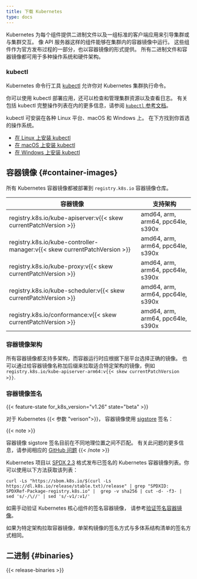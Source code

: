```yaml
---
title: 下载 Kubernetes
type: docs
---
```

<!--
title: Download Kubernetes
type: docs
-->

<!--
Kubernetes ships binaries for each component as well as a standard set of client
applications to bootstrap or interact with a cluster. Components like the
API server are capable of running within container images inside of a
cluster. Those components are also shipped in container images as part of the
official release process. All binaries as well as container images are available
for multiple operating systems as well as hardware architectures.
-->
Kubernetes 为每个组件提供二进制文件以及一组标准的客户端应用来引导集群或与集群交互。
像 API 服务器这样的组件能够在集群内的容器镜像中运行。
这些组件作为官方发布过程的一部分，也以容器镜像的形式提供。
所有二进制文件和容器镜像都可用于多种操作系统和硬件架构。

### kubectl

<!-- overview -->

<!--
The Kubernetes command-line tool, [kubectl](/docs/reference/kubectl/kubectl/), allows
you to run commands against Kubernetes clusters.

You can use kubectl to deploy applications, inspect and manage cluster resources,
and view logs. For more information including a complete list of kubectl operations, see the
[`kubectl` reference documentation](/docs/reference/kubectl/).
-->
Kubernetes 命令行工具 [kubectl](/zh-cn/docs/reference/kubectl/kubectl/)
允许你对 Kubernetes 集群执行命令。

你可以使用 kubectl 部署应用，还可以检查和管理集群资源以及查看日志。
有关包括 kubectl 完整操作列表在内的更多信息，请参阅
[`kubectl` 参考文档](/zh-cn/docs/reference/kubectl/)。

<!--
kubectl is installable on a variety of Linux platforms, macOS and Windows.
Find your preferred operating system below.

- [Install kubectl on Linux](/docs/tasks/tools/install-kubectl-linux)
- [Install kubectl on macOS](/docs/tasks/tools/install-kubectl-macos)
- [Install kubectl on Windows](/docs/tasks/tools/install-kubectl-windows)
-->
kubectl 可安装在各种 Linux 平台、macOS 和 Windows 上。
在下方找到你首选的操作系统。

- [在 Linux 上安装 kubectl](/zh-cn/docs/tasks/tools/install-kubectl-linux)
- [在 macOS 上安装 kubectl](/zh-cn/docs/tasks/tools/install-kubectl-macos)
- [在 Windows 上安装 kubectl](/zh-cn/docs/tasks/tools/install-kubectl-windows)

<!--
## Container images

All Kubernetes container images are deployed to the
`registry.k8s.io` container image registry.
-->
## 容器镜像  {#container-images}

所有 Kubernetes 容器镜像都被部署到 `registry.k8s.io` 容器镜像仓库。

<!--
| Container Image                                                           | Supported Architectures           |
-->
| 容器镜像                                                           | 支持架构           |
| ------------------------------------------------------------------------- | --------------------------------- |
| registry.k8s.io/kube-apiserver:v{{< skew currentPatchVersion >}}          | amd64, arm, arm64, ppc64le, s390x |
| registry.k8s.io/kube-controller-manager:v{{< skew currentPatchVersion >}} | amd64, arm, arm64, ppc64le, s390x |
| registry.k8s.io/kube-proxy:v{{< skew currentPatchVersion >}}              | amd64, arm, arm64, ppc64le, s390x |
| registry.k8s.io/kube-scheduler:v{{< skew currentPatchVersion >}}          | amd64, arm, arm64, ppc64le, s390x |
| registry.k8s.io/conformance:v{{< skew currentPatchVersion >}}             | amd64, arm, arm64, ppc64le, s390x |
<!--
### Container image architectures
-->
### 容器镜像架构

<!--
All container images are available for multiple architectures, whereas the
container runtime should choose the correct one based on the underlying
platform. It is also possible to pull a dedicated architecture by suffixing the
container image name, for example
-->
所有容器镜像都支持多架构，而容器运行时应根据下层平台选择正确的镜像。
也可以通过给容器镜像名称加后缀来拉取适合特定架构的镜像，例如
`registry.k8s.io/kube-apiserver-arm64:v{{< skew currentPatchVersion >}}`.

<!--
### Container image signatures
-->
### 容器镜像签名

{{< feature-state for_k8s_version="v1.26" state="beta" >}}

<!--
For Kubernetes {{< param "version" >}},
container images are signed using [sigstore](https://sigstore.dev)
signatures:
-->
对于 Kubernetes {{< 参数 "verison">}}，
容器镜像使用 [sigstore](https://sigstore.dev) 
签名：

{{< note >}}
<!--
Container image sigstore signatures do currently not match between different geographical locations.
More information about this problem is available in the corresponding
[GitHub issue](https://github.com/kubernetes/registry.k8s.io/issues/187).
-->
容器镜像 sigstore 签名目前在不同地理位置之间不匹配。
有关此问题的更多信息，请参阅相应的
[GitHub 问题](https://github.com/kubernetes/registry.k8s.io/issues/187)
{{< /note >}}

<!--
The Kubernetes project publishes a list of signed Kubernetes container images
in [SPDX 2.3](https://spdx.dev/specifications/) format.
You can fetch that list using:
-->
Kubernetes 项目以 [SPDX 2.3](https://spdx.dev/specifications/) 格式发布已签名的
Kubernetes 容器镜像列表。你可以使用以下方法获取该列表：

```shell
curl -Ls "https://sbom.k8s.io/$(curl -Ls https://dl.k8s.io/release/stable.txt)/release" | grep "SPDXID: SPDXRef-Package-registry.k8s.io" |  grep -v sha256 | cut -d- -f3- | sed 's/-/\//' | sed 's/-v1/:v1/'
```

<!--
To manually verify signed container images of Kubernetes core components, refer to
[Verify Signed Container Images](/docs/tasks/administer-cluster/verify-signed-artifacts).

If you pull a container image for a specific architecture, the single-architecture image
is signed in the same way as for the multi-architecture manifest lists.
-->
如需手动验证 Kubernetes 核心组件的签名容器镜像，
请参考[验证签名容器镜像](/zh-cn/docs/tasks/administer-cluster/verify-signed-artifacts)。

如果为特定架构拉取容器镜像，单架构镜像的签名方式与多体系结构清单的签名方式相同。
<!--
## Binaries
-->
## 二进制  {#binaries}


{{< release-binaries >}}
